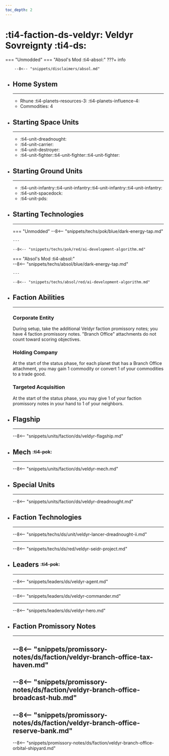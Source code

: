 ```yaml
---
toc_depth: 2
---
```


# :ti4-faction-ds-veldyr: Veldyr Sovreignty :ti4-ds:
=== "Unmodded"
=== "Absol's Mod :ti4-absol:" 
    ???+ info

        --8<-- "snippets/disclaimers/absol.md"

<div class="grid cards" markdown>

-   ## __Home System__

    ---

    * Rhune :ti4-planets-resources-3: :ti4-planets-influence-4:
    * Commodities: 4

</div>

<div class="grid cards" markdown>

-   ## __Starting Space Units__

    ---

    * :ti4-unit-dreadnought:
    * :ti4-unit-carrier:
    * :ti4-unit-destroyer:
    * :ti4-unit-fighter::ti4-unit-fighter::ti4-unit-fighter:

-   ## __Starting Ground Units__

    ---

    * :ti4-unit-infantry::ti4-unit-infantry::ti4-unit-infantry::ti4-unit-infantry:
    * :ti4-unit-spacedock:
    * :ti4-unit-pds:

-   ## __Starting Technologies__

    ---
    === "Unmodded"
        --8<-- "snippets/techs/pok/blue/dark-energy-tap.md"

        ---

        --8<-- "snippets/techs/pok/red/ai-development-algorithm.md"

    === "Absol's Mod :ti4-absol:"  
        --8<-- "snippets/techs/absol/blue/dark-energy-tap.md"

        ---

        --8<-- "snippets/techs/absol/red/ai-development-algorithm.md"

-   ## __Faction Abilities__

    ---
    ### **Corporate Entity**
    
    During setup, take the additional Veldyr faction promissory notes; you have 4 faction promissory notes. 
    "Branch Office" attachments do not count toward scoring objectives.

    ### **Holding Company**
    
    At the start of the status phase, for each planet that has a Branch Office attachment, you may gain 1 commodity or convert 1 of your commodities to a trade good.

    ### **Targeted Acquisition**
    
    At the start of the status phase, you may give 1 of your faction promissory notes in your hand to 1 of your neighbors.

-   ## __Flagship__

    ---
    --8<-- "snippets/units/faction/ds/veldyr-flagship.md"

-   ## __Mech__ <sup><sub>:ti4-pok:</sub></sup>

    ---
    --8<-- "snippets/units/faction/ds/veldyr-mech.md"

-   ## __Special Units__

    ---
    --8<-- "snippets/units/faction/ds/veldyr-dreadnought.md"

</div>

<div class="grid cards" markdown>

-   ## __Faction Technologies__

    ---

    --8<-- "snippets/techs/ds/unit/veldyr-lancer-dreadnought-ii.md"

    ---

    --8<-- "snippets/techs/ds/red/veldyr-seidr-project.md"

-   ## __Leaders__ <sup><sub>:ti4-pok:</sub></sup>

    ---
    
    --8<-- "snippets/leaders/ds/veldyr-agent.md"

    ---

    --8<-- "snippets/leaders/ds/veldyr-commander.md"

    ---

    --8<-- "snippets/leaders/ds/veldyr-hero.md"

-   ## __Faction Promissory Notes__

    ---
    --8<-- "snippets/promissory-notes/ds/faction/veldyr-branch-office-tax-haven.md"
    ---
    --8<-- "snippets/promissory-notes/ds/faction/veldyr-branch-office-broadcast-hub.md"
    ---
    --8<-- "snippets/promissory-notes/ds/faction/veldyr-branch-office-reserve-bank.md"
    ---
    --8<-- "snippets/promissory-notes/ds/faction/veldyr-branch-office-orbital-shipyard.md"

</div>
